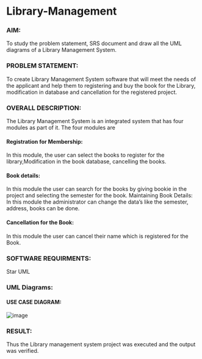 # Library-Management
### AIM:
To study the problem statement, SRS document and draw all the UML diagrams of a Library Management System.
### PROBLEM STATEMENT:
To create Library Management System software that will meet the needs of the applicant
and help them to registering and buy the book for the Library, modification in database and
cancellation for the registered project.
### OVERALL DESCRIPTION:
The Library Management System is an integrated system that has four modules as part of
it. The four modules are
#### Registration for Membership:
In this module, the user can select the books to register for the library,Modification in the book
database, cancelling the books.
#### Book details:
In this module the user can search for the books by giving bookie in the project and selecting
the semester for the book.
Maintaining Book Details:
In this module the administrator can change the data’s like the semester, address, books can be
done.
#### Cancellation for the Book:
In this module the user can cancel their name which is registered for the Book.
### SOFTWARE REQUIRMENTS:
Star UML
### UML Diagrams:
#### USE CASE DIAGRAM:
![image](https://github.com/sandy29l/Library-Management/assets/123359969/ab5e44b8-589d-49b7-9acc-03ee0bb801d5)

### RESULT:
Thus the Library management system project was executed and the output was verified.
